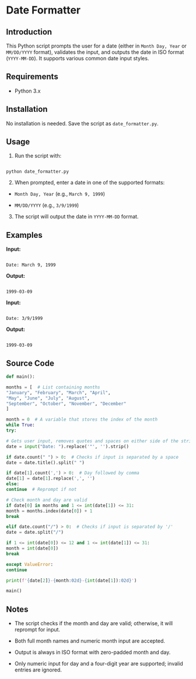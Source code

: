 # Date Formatter 

## Introduction

This Python script prompts the user for a date (either in `Month Day, Year` or `MM/DD/YYYY` format), validates the input, and outputs the date in ISO format (`YYYY-MM-DD`). It supports various common date input styles.

## Requirements

- Python 3.x

## Installation

No installation is needed. Save the script as `date_formatter.py`.

## Usage

1. Run the script with:

```

python date_formatter.py

```

2. When prompted, enter a date in one of the supported formats:

- `Month Day, Year` (e.g., `March 9, 1999`)

- `MM/DD/YYYY` (e.g., `3/9/1999`)

3. The script will output the date in `YYYY-MM-DD` format.

## Examples

**Input:**

```

Date: March 9, 1999

```

**Output:**

```

1999-03-09

```

**Input:**

```

Date: 3/9/1999

```

**Output:**

```

1999-03-09

```

## Source Code

```python
def main():

months = [  # List containing months
"January", "February", "March", "April",
"May", "June", "July", "August",
"September", "October", "November", "December"
]

month = 0  # A variable that stores the index of the month
while True:
try:

# Gets user input, removes quotes and spaces on either side of the string
date = input("Date: ").replace('"', '').strip()

if date.count(" ") > 0:  # Checks if input is separated by a space
date = date.title().split(" ")

if date[1].count(',') > 0:  # Day followed by comma
date[1] = date[1].replace(',', '')
else:
continue  # Reprompt if not

# Check month and day are valid
if date[0] in months and 1 <= int(date[1]) <= 31:
month = months.index(date[0]) + 1
break

elif date.count("/") > 0:  # Checks if input is separated by '/'
date = date.split("/")

if 1 <= int(date[0]) <= 12 and 1 <= int(date[1]) <= 31:
month = int(date[0])
break

except ValueError:
continue

print(f'{date[2]}-{month:02d}-{int(date[1]):02d}')

main()
```

## Notes

- The script checks if the month and day are valid; otherwise, it will reprompt for input.

- Both full month names and numeric month input are accepted.

- Output is always in ISO format with zero-padded month and day.

- Only numeric input for day and a four-digit year are supported; invalid entries are ignored.
